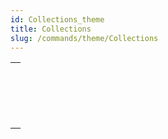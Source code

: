 ```yaml
---
id: Collections_theme
title: Collections
slug: /commands/theme/Collections
---
```



||
|---|
|[<!-- INCLUDE #_command_.ARRAY TO COLLECTION.Syntax -->](../../commands-legacy/array-to-collection.md)<br/>|
|[<!-- INCLUDE #_command_.COLLECTION TO ARRAY.Syntax -->](../../commands-legacy/collection-to-array.md)<br/>|
|[<!-- INCLUDE #_command_.New collection.Syntax -->](../../commands/new-collection.md)<br/>|
|[<!-- INCLUDE #_command_.New shared collection.Syntax -->](../../commands/new-shared-collection.md)<br/>|
